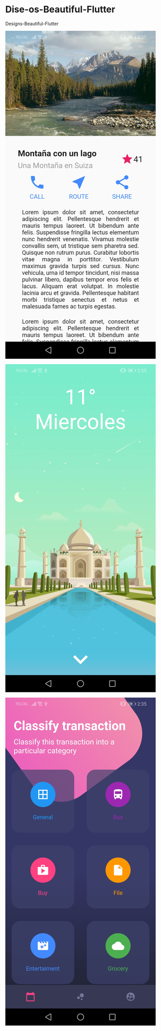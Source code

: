 # Dise-os-Beautiful-Flutter
Designs-Beautiful-Flutter <br>

<img src="https://raw.githubusercontent.com/Arcangel1994/Designs-Beautiful-Flutter/master/assets/Screenshot_20200422_143528_com.example.disenos.jpg" /> <br>

<img src="https://raw.githubusercontent.com/Arcangel1994/Designs-Beautiful-Flutter/master/assets/Screenshot_20200422_143538_com.example.disenos.jpg" /> <br>

<img src="https://raw.githubusercontent.com/Arcangel1994/Designs-Beautiful-Flutter/master/assets/Screenshot_20200422_143548_com.example.disenos.jpg" /> <br>

